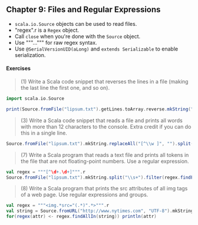 ## Chapter 9: Files and Regular Expressions

* `scala.io.Source` objects can be used to read files.
* "regex".r is a `Regex` object.
* Call `close` when you're done with the `Source` object.
* Use """...""" for raw regex syntax.
* Use `@SerialVersionUID(aLong)` and `extends Serializable` to enable serialization.

#### Exercises

> (1) Write a Scala code snippet that reverses the lines in a file (making the last line the first one, and so on).

```scala
import scala.io.Source

print(Source.fromFile("lipsum.txt").getLines.toArray.reverse.mkString("\n"))
```
> (3) Write a Scala code snippet that reads a file and prints all words with more than 12 characters to the console. Extra credit if you can do this in a single line.

```scala
Source.fromFile("lipsum.txt").mkString.replaceAll("[^\\w ]", "").split("\\s+").filter(_.length > 12).map(println(_))
```

> (7) Write a Scala program that reads a text file and prints all tokens in the file that are not floating-point numbers. Use a regular expression.

```scala
val regex = """[^\d+.\d+]""".r
Source.fromFile("lipsum.txt").mkString.split("\\s+").filter(regex.findFirstIn(_) != None).map(println(_))
```
> (8) Write a Scala program that prints the src attributes of all img tags of a web page. Use regular expressions and groups.

```scala
val regex = """<img.*src="(.*)".*>""".r
val string = Source.fromURL("http://www.nytimes.com", "UTF-8").mkString
for(regex(attr) <- regex.findAllIn(string)) println(attr)
```

